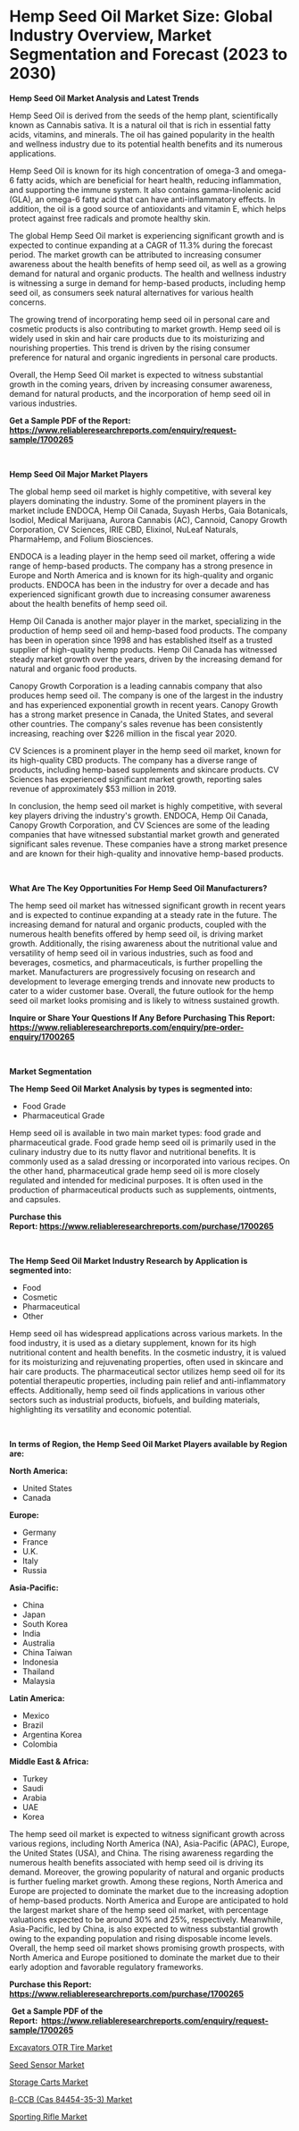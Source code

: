 <p><h1>Hemp Seed Oil Market Size: Global Industry Overview, Market Segmentation and Forecast (2023 to 2030)</h1></p><p><strong>Hemp Seed Oil Market Analysis and Latest Trends</strong></p>
<p><p>Hemp Seed Oil is derived from the seeds of the hemp plant, scientifically known as Cannabis sativa. It is a natural oil that is rich in essential fatty acids, vitamins, and minerals. The oil has gained popularity in the health and wellness industry due to its potential health benefits and its numerous applications.</p><p>Hemp Seed Oil is known for its high concentration of omega-3 and omega-6 fatty acids, which are beneficial for heart health, reducing inflammation, and supporting the immune system. It also contains gamma-linolenic acid (GLA), an omega-6 fatty acid that can have anti-inflammatory effects. In addition, the oil is a good source of antioxidants and vitamin E, which helps protect against free radicals and promote healthy skin.</p><p>The global Hemp Seed Oil market is experiencing significant growth and is expected to continue expanding at a CAGR of 11.3% during the forecast period. The market growth can be attributed to increasing consumer awareness about the health benefits of hemp seed oil, as well as a growing demand for natural and organic products. The health and wellness industry is witnessing a surge in demand for hemp-based products, including hemp seed oil, as consumers seek natural alternatives for various health concerns.</p><p>The growing trend of incorporating hemp seed oil in personal care and cosmetic products is also contributing to market growth. Hemp seed oil is widely used in skin and hair care products due to its moisturizing and nourishing properties. This trend is driven by the rising consumer preference for natural and organic ingredients in personal care products.</p><p>Overall, the Hemp Seed Oil market is expected to witness substantial growth in the coming years, driven by increasing consumer awareness, demand for natural products, and the incorporation of hemp seed oil in various industries.</p></p>
<p><strong>Get a Sample PDF of the Report:&nbsp; <a href="https://www.reliableresearchreports.com/enquiry/request-sample/1700265">https://www.reliableresearchreports.com/enquiry/request-sample/1700265</a></strong></p>
<p>&nbsp;</p>
<p><strong>Hemp Seed Oil Major Market Players</strong></p>
<p><p>The global hemp seed oil market is highly competitive, with several key players dominating the industry. Some of the prominent players in the market include ENDOCA, Hemp Oil Canada, Suyash Herbs, Gaia Botanicals, Isodiol, Medical Marijuana, Aurora Cannabis (AC), Cannoid, Canopy Growth Corporation, CV Sciences, IRIE CBD, Elixinol, NuLeaf Naturals, PharmaHemp, and Folium Biosciences.</p><p>ENDOCA is a leading player in the hemp seed oil market, offering a wide range of hemp-based products. The company has a strong presence in Europe and North America and is known for its high-quality and organic products. ENDOCA has been in the industry for over a decade and has experienced significant growth due to increasing consumer awareness about the health benefits of hemp seed oil.</p><p>Hemp Oil Canada is another major player in the market, specializing in the production of hemp seed oil and hemp-based food products. The company has been in operation since 1998 and has established itself as a trusted supplier of high-quality hemp products. Hemp Oil Canada has witnessed steady market growth over the years, driven by the increasing demand for natural and organic food products.</p><p>Canopy Growth Corporation is a leading cannabis company that also produces hemp seed oil. The company is one of the largest in the industry and has experienced exponential growth in recent years. Canopy Growth has a strong market presence in Canada, the United States, and several other countries. The company's sales revenue has been consistently increasing, reaching over $226 million in the fiscal year 2020.</p><p>CV Sciences is a prominent player in the hemp seed oil market, known for its high-quality CBD products. The company has a diverse range of products, including hemp-based supplements and skincare products. CV Sciences has experienced significant market growth, reporting sales revenue of approximately $53 million in 2019.</p><p>In conclusion, the hemp seed oil market is highly competitive, with several key players driving the industry's growth. ENDOCA, Hemp Oil Canada, Canopy Growth Corporation, and CV Sciences are some of the leading companies that have witnessed substantial market growth and generated significant sales revenue. These companies have a strong market presence and are known for their high-quality and innovative hemp-based products.</p></p>
<p>&nbsp;</p>
<p><strong>What Are The Key Opportunities For Hemp Seed Oil Manufacturers?</strong></p>
<p><p>The hemp seed oil market has witnessed significant growth in recent years and is expected to continue expanding at a steady rate in the future. The increasing demand for natural and organic products, coupled with the numerous health benefits offered by hemp seed oil, is driving market growth. Additionally, the rising awareness about the nutritional value and versatility of hemp seed oil in various industries, such as food and beverages, cosmetics, and pharmaceuticals, is further propelling the market. Manufacturers are progressively focusing on research and development to leverage emerging trends and innovate new products to cater to a wider customer base. Overall, the future outlook for the hemp seed oil market looks promising and is likely to witness sustained growth.</p></p>
<p><strong>Inquire or Share Your Questions If Any Before Purchasing This Report: <a href="https://www.reliableresearchreports.com/enquiry/pre-order-enquiry/1700265">https://www.reliableresearchreports.com/enquiry/pre-order-enquiry/1700265</a></strong></p>
<p>&nbsp;</p>
<p><strong>Market Segmentation</strong></p>
<p><strong>The Hemp Seed Oil Market Analysis by types is segmented into:</strong></p>
<p><ul><li>Food Grade</li><li>Pharmaceutical Grade</li></ul></p>
<p><p>Hemp seed oil is available in two main market types: food grade and pharmaceutical grade. Food grade hemp seed oil is primarily used in the culinary industry due to its nutty flavor and nutritional benefits. It is commonly used as a salad dressing or incorporated into various recipes. On the other hand, pharmaceutical grade hemp seed oil is more closely regulated and intended for medicinal purposes. It is often used in the production of pharmaceutical products such as supplements, ointments, and capsules.</p></p>
<p><strong>Purchase this Report:&nbsp;<a href="https://www.reliableresearchreports.com/purchase/1700265">https://www.reliableresearchreports.com/purchase/1700265</a></strong></p>
<p>&nbsp;</p>
<p><strong>The Hemp Seed Oil Market Industry Research by Application is segmented into:</strong></p>
<p><ul><li>Food</li><li>Cosmetic</li><li>Pharmaceutical</li><li>Other</li></ul></p>
<p><p>Hemp seed oil has widespread applications across various markets. In the food industry, it is used as a dietary supplement, known for its high nutritional content and health benefits. In the cosmetic industry, it is valued for its moisturizing and rejuvenating properties, often used in skincare and hair care products. The pharmaceutical sector utilizes hemp seed oil for its potential therapeutic properties, including pain relief and anti-inflammatory effects. Additionally, hemp seed oil finds applications in various other sectors such as industrial products, biofuels, and building materials, highlighting its versatility and economic potential.</p></p>
<p>&nbsp;</p>
<p><strong>In terms of Region, the Hemp Seed Oil Market Players available by Region are:</strong></p>
<p>
    <p> <strong> North America: </strong>
        <ul>
            <li>United States</li>
            <li>Canada</li>
        </ul>
        </p> 
    <p> <strong> Europe: </strong>
        <ul>
            <li>Germany</li>
            <li>France</li>
            <li>U.K.</li>
            <li>Italy</li>
            <li>Russia</li>
        </ul>
        </p> 
    <p> <strong> Asia-Pacific: </strong>
        <ul>
            <li>China</li>
            <li>Japan</li>
            <li>South Korea</li>
            <li>India</li>
            <li>Australia</li>
            <li>China Taiwan</li>
            <li>Indonesia</li>
            <li>Thailand</li>
            <li>Malaysia</li>
        </ul>
        </p> 
    <p> <strong> Latin America: </strong>
        <ul>
            <li>Mexico</li>
            <li>Brazil</li>
            <li>Argentina Korea</li>
            <li>Colombia</li>
        </ul>
        </p> 
    <p> <strong> Middle East & Africa: </strong>
        <ul>
            <li>Turkey</li>
            <li>Saudi</li>
            <li>Arabia</li>
            <li>UAE</li>
            <li>Korea</li>
        </ul>
    </p>
    </p>
<p><p>The hemp seed oil market is expected to witness significant growth across various regions, including North America (NA), Asia-Pacific (APAC), Europe, the United States (USA), and China. The rising awareness regarding the numerous health benefits associated with hemp seed oil is driving its demand. Moreover, the growing popularity of natural and organic products is further fueling market growth. Among these regions, North America and Europe are projected to dominate the market due to the increasing adoption of hemp-based products. North America and Europe are anticipated to hold the largest market share of the hemp seed oil market, with percentage valuations expected to be around 30% and 25%, respectively. Meanwhile, Asia-Pacific, led by China, is also expected to witness substantial growth owing to the expanding population and rising disposable income levels.  Overall, the hemp seed oil market shows promising growth prospects, with North America and Europe positioned to dominate the market due to their early adoption and favorable regulatory frameworks.</p></p>
<p><strong>Purchase this Report: <a href="https://www.reliableresearchreports.com/purchase/1700265">https://www.reliableresearchreports.com/purchase/1700265</a></strong></p>
<p>&nbsp;<strong>Get a Sample PDF of the Report:&nbsp;&nbsp;<a href="https://www.reliableresearchreports.com/enquiry/request-sample/1700265">https://www.reliableresearchreports.com/enquiry/request-sample/1700265</a></strong></p>
<p><strong></strong></p>
<p><p><a href="https://www.linkedin.com/pulse/excavators-otr-tire-market-insights-players-a2qzf/">Excavators OTR Tire Market</a></p><p><a href="https://medium.com/@omamuller06/seed-sensor-market-analysis-its-cagr-market-segmentation-and-global-industry-overview-b8be72bf3d5f">Seed Sensor Market</a></p><p><a href="https://github.com/melchekhinf/Market-Research-Report-List-1/blob/main/storage-carts-market.md">Storage Carts Market</a></p><p><a href="https://github.com/merzlyukov93/Market-Research-Report-List-1/blob/main/b-ccb-cas-84454-35-3-market.md">β-CCB (Cas 84454-35-3) Market</a></p><p><a href="https://medium.com/@candaceking17/sporting-rifle-market-insights-into-market-cagr-market-trends-and-growth-strategies-18840a4527d6">Sporting Rifle Market</a></p></p>